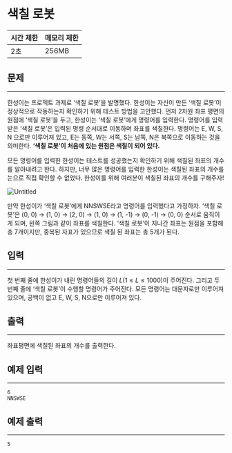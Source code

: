 # 색칠 로봇

| 시간 제한 | 메모리 제한 |
| --- | --- |
| 2초 | 256MB |

## 문제

---

한성이는 프로젝트 과제로 ‘색칠 로봇’을 발명했다. 한성이는 자신이 만든 ‘색칠 로봇’이 정상적으로 작동하는지 확인하기 위해 테스트 방법을 고안했다. 먼저 2차원 좌표 평면의 원점에 ‘색칠 로봇’을 두고, 한성이는 ‘색칠 로봇’에게 명령어를 입력한다. 명령어를 입력받은 ‘색칠 로봇’은 입력된 명령 순서대로 이동하며 좌표를 색칠한다. 명령어는 E, W, S, N 으로만 이루어져 있고, E는 동쪽, W는 서쪽, S는 남쪽, N은 북쪽으로 이동하는 것을 의미한다.  **‘색칠 로봇’이 처음에 있는 원점은 색칠이 되어 있다.**

모든 명령어를 입력한 한성이는 테스트를 성공했는지 확인하기 위해 색칠된 좌표의 개수를 알아내려고 한다. 하지만, 너무 많은 명령어를 입력한 한성이는 색칠된 좌표의 개수를 눈으로 직접 확인할 수 없었다. 한성이를 위해 여러분이 색칠된 좌표의 개수를 구해주자!

![Untitled](https://prod-files-secure.s3.us-west-2.amazonaws.com/6b899e17-e9f5-47ab-a40d-865363f7f894/22b89291-c24c-4693-84bb-51d0bbaf9392/Untitled.png)

만약 한성이가 ‘색칠 로봇’에게 NNSWSE라고 명령어를 입력했다고 가정하자. ‘색칠 로봇’은 (0, 0) → (1, 0) → (2, 0) → (1, 0) → (1, -1) → (0, -1) → (0, 0) 순서로 움직이게 되며, 왼쪽 그림과 같이 좌표를 색칠한다. ‘색칠 로봇’이 지나간 좌표는 원점을 포함해 총 7개이지만, 중복된 자표가 있으므로 색칠 된 좌표는 총 5개가 된다.

## 입력

---

첫 번째 줄에 한성이가 내린 명령어들의 길이 $L$$(1 ≤ L ≤ 1000)$이 주어진다. 그리고 두 번째 줄에 ‘색칠 로봇’이 수행할 명령어가 주어진다. 모든 명령어는 대문자로만 이루어져 있으며, 공백이 없고 E, W, S, N으로만 이루어져 있다.

## 출력

---

좌표평면에 색칠된 좌표의 개수를 출력한다.

## 예제 입력

---

```
6
NNSWSE
```

## 예제 출력

---

```
5
```